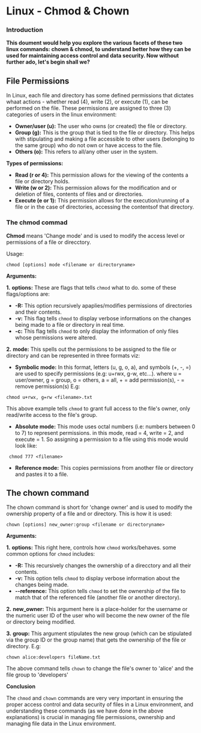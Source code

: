 # Linux - Chmod & Chown
### Introduction

__This doument would help you explore the various facets of these two linux commands: chown & chmod, to understand better how they can be used for maintaining access control and data security. Now without further ado, let's begin shall we?__

## File Permissions

In Linux, each file and directory has some defined permissions that dictates whaat actions - whether read (4), write (2), or execute (1), can be performed on the file. These permissions are assigned to three (3) categories of users in the linux environment:
- __Owner/user (u):__ The user who owns (or created) the file or directory.
- __Group (g):__ This is the group that is tied to the file or directory. This helps with stipulating and making a file accessible to other users (belonging to the same group) who do not own or have access to the file.
- __Others (o):__ This refers to all/any other user in the system.

__Types of permissions:__
- __Read (r or 4):__ This permission allows for the viewing of the contents a file or directory holds.
- __Write (w or 2):__ This permission allows for the modification and or deletion of files, contents of files and or directories.
- __Execute (e or 1):__ This permission allows for the execution/running of a file or in the case of directories, accessing the contentsof that directory.

### The chmod commad
 __Chmod__ means 'Change mode' and is used to modify the access level or permissions of a file or direcctory.
 
 Usage:
 ```
 chmod [options] mode <filename or directoryname>
 ```

 __Arguments:__
 
 __1.__ __options:__ These are flags that tells `chmod` what to do. some of these flags/options are:
 - __-R:__ This option recursively apaplies/modifies permissions of directories and their contents.
 - __-v:__ This flag tells `chmod` to display verbose informations on the changes being made to a file or directory in real time.
 - __-c:__ This flag tells `chmod` to only display the information of only files whose permissions were altered.

 __2.__ __mode:__ This spells out the permissions to be assigned to the file or directory and can be represented in three formats viz:
 - __Symbolic mode:__ In this format, letters (u, g, o, a), and symbols (+, -, =) are used to specify permissions (e.g: u+rwx, g-w, etc...). where u = user/owner, g = group, o = others, a = all, + = add permission(s), - = remove permission(s)
 E.g:
```
chmod u+rwx, g=rw <filename>.txt
```
This above example tells `chmod` to grant full access to the file's owner, only read/write access to the file's group.
 
 - __Absolute mode:__  This mode uses octal numbers (i.e: numbers between 0 to 7) to represent permissions. in this mode, read = 4, write = 2, and execute = 1. So assigning a permission to a file using this mode would look like: 
```
 chmod 777 <filename>
```
- __Reference mode:__
This copies permissions from another file or directory and pastes it to a file.

## The chown command
The chown command is short for 'change owner' and is used to modify the ownership property of a file and or directory.
This is how it is used:

```
chown [options] new_owner:group <filename or directoryname>
```

__Arguments:__

__1.__ __options:__ This right here, controls how `chmod` works/behaves. some common options for `chmod` includes:
- __-R:__ This recursively changes the ownership of a direcctory and all their contents.
- __-v:__ This option tells `chmod` to display verbose information about the changes being made.
- __--reference:__ This option tells `chmod` to set the ownership of the file to match that of the referenced file (another file or another directory).

__2.__ __new_owner:__ This argument here is a place-holder for the username or the numeric user ID of the user who will become the new owner of the file or directory being modified.

__3.__ __group:__ This argument stipulates the new group (which can be stipulated via the group ID or the group name) that gets the ownership of the file or directory. 
E.g:
```
chown alice:developers fileName.txt
```
The above command tells `chown` to change the file's owner to 'alice' and the file group to 'developers'


__Conclusion__

The `chmod` and `chown` commands are very very important in ensuring the proper access control and data security of files in a Linux environment, and understanding these commands (as we have done in the above explanations) is crucial in managing file permissions, ownership and managing file data in the Linux environment.

